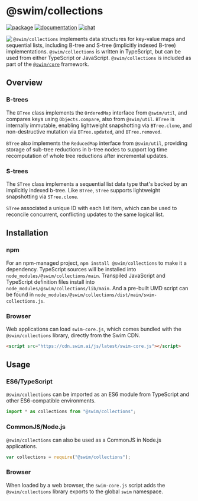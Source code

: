 # @swim/collections

[![package](https://img.shields.io/npm/v/@swim/collections.svg)](https://www.npmjs.com/package/@swim/collections)
[![documentation](https://img.shields.io/badge/doc-TypeDoc-blue.svg)](http://docs.swim.ai/js/latest/modules/_swim_collections.html)
[![chat](https://img.shields.io/badge/chat-Gitter-green.svg)](https://gitter.im/swimos/community)

<a href="https://developer.swim.ai"><img src="https://cdn.swim.ai/images/marlin-blue.svg" align="left"></a>

`@swim/collections` implements data structures for key-value maps and
sequential lists, including B-tree and S-tree (implicitly indexed B-tree)
implementations. `@swim/collections` is written in TypeScript, but can be used
from either TypeScript or JavaScript. `@swim/collections` is included as part
of the [`@swim/core`](https://www.npmjs.com/package/@swim/core) framework.

## Overview

### B-trees

The `BTree` class implements the `OrderedMap` interface from `@swim/util`,
and compares keys using `Objects.compare`, also from `@swim/util`.  `BTree`
is internally immutable, enabling lightweight snapshotting via `BTree.clone`,
and non-destructive mutation via `BTree.updated`, and `BTree.removed`.

`BTree` also implements the `ReducedMap` interface from `@swim/util`,
providing storage of sub-tree reductions in b-tree nodes to support log
time recomputation of whole tree reductions after incremental updates.

### S-trees

The `STree` class implements a sequential list data type that's backed by an
implicitly indexed b-tree.  Like `BTree`, `STree` supports lightweight
snapshotting via `STree.clone`.

`STree` associated a unique ID with each list item, which can be used to
reconcile concurrent, conflicting updates to the same logical list.

## Installation

### npm

For an npm-managed project, `npm install @swim/collections` to
make it a dependency.  TypeScript sources will be installed into
`node_modules/@swim/collections/main`.  Transpiled JavaScript and TypeScript
definition files install into `node_modules/@swim/collections/lib/main`.
And a pre-built UMD script can be found in
`node_modules/@swim/collections/dist/main/swim-collections.js`.

### Browser

Web applications can load `swim-core.js`, which comes bundled with the
`@swim/collections` library, directly from the Swim CDN.

```html
<script src="https://cdn.swim.ai/js/latest/swim-core.js"></script>
```

## Usage

### ES6/TypeScript

`@swim/collections` can be imported as an ES6 module from TypeScript and other
ES6-compatible environments.

```typescript
import * as collections from "@swim/collections";
```

### CommonJS/Node.js

`@swim/collections` can also be used as a CommonJS in Node.js applications.

```javascript
var collections = require("@swim/collections");
```

### Browser

When loaded by a web browser, the `swim-core.js` script adds the
`@swim/collections` library exports to the global `swim` namespace.
